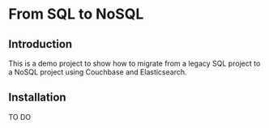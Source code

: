 From SQL to NoSQL
=================

Introduction
------------

This is a demo project to show how to migrate from a legacy SQL project to a NoSQL project
using Couchbase and Elasticsearch.

Installation
------------

TO DO
